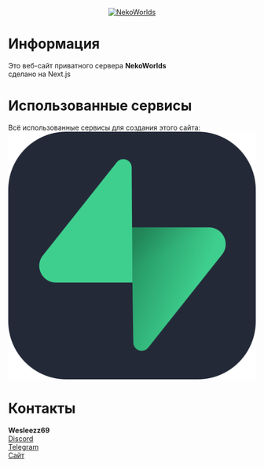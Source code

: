 <div align="center">
	<p>
		<a href="https://nekocorp.gq"><img src="https://i.ibb.co/BzV3rmv/2.png" width="546" alt="NekoWorlds" /></a>
	<p>
</div>

# Информация

Это веб-сайт приватного сервера **NekoWorlds** <br>
сделано на Next.js <br>

# Использованные сервисы

Всё использованные сервисы для создания этого сайта: <br>
![](https://raw.githubusercontent.com/tandpfun/skill-icons/main/icons/Supabase-Dark.svg)

# Контакты

**Wesleezz69**<br>
[Discord](https://discord.com/users/580079922614108185)<br>
[Telegram](https://t.me/wesleezz)<br>
[Сайт](https://wesleezz.netlify.app)
